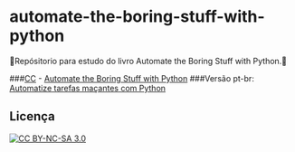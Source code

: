 # automate-the-boring-stuff-with-python
:book:Repósitorio para estudo do livro Automate the Boring Stuff with Python.:snake:

###[CC](https://creativecommons.org/) - [Automate the Boring Stuff with Python](https://automatetheboringstuff.com/)
###Versão pt-br: [Automatize tarefas maçantes com Python](http://www.novatec.com.br/livros/automatizepython/)



## Licença

[![CC BY-NC-SA 3.0](http://mirrors.creativecommons.org/presskit/buttons/88x31/svg/by-nc-sa.svg)](https://creativecommons.org/licenses/by-nc-sa/3.0/)
